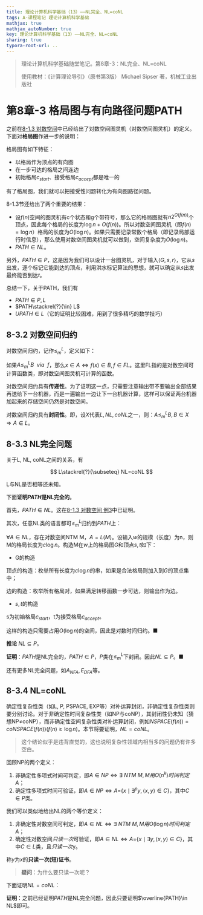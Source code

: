 ```yaml
---
title: 理论计算机科学基础（13）——NL完全、NL=coNL
tags: A-课程笔记 理论计算机科学基础
mathjax: true
mathjax_autoNumber: true
key: 理论计算机科学基础（13）——NL完全、NL=coNL
sharing: true
typora-root-url: ..
---
```


> 理论计算机科学基础随堂笔记。第8章-3：NL完全、NL=coNL
> 
> 使用教材：《计算理论导引》（原书第3版）  Michael Sipser 著，机械工业出版社

<!--more-->

# 第8章-3 格局图与有向路径问题PATH

之前在[8-1.3 对数空间](https://zemdalk.github.io/2022/05/30/%E7%90%86%E8%AE%BA%E8%AE%A1%E7%AE%97%E6%9C%BA%E7%A7%91%E5%AD%A6%E5%9F%BA%E7%A1%80-11.html#8-13-%E5%AF%B9%E6%95%B0%E7%A9%BA%E9%97%B4)中已经给出了对数空间图灵机（对数空间图灵机）的定义。下面对**格局图**作进一步的说明：

格局图有如下特征：

- 以格局作为顶点的有向图
- 在一步可达的格局之间连边
- 初始格局$c_{start}$、接受格局$c_{accept}$都是唯一的

有了格局图，我们就可以把接受性问题转化为有向图路径问题。

8-1.3节还给出了两个重要的结果：

- 设$f(n)$空间的图灵机有c个状态和g个带符号，那么它的格局图就有$n2^{O(f(n))}$个顶点，因此每个格局的长度为$\log n+O(f(n))$。所以对数空间图灵机（即$f(n)=\log n$）格局的长度为$O(\log n)$。如果只需要记录常数个格局（即记录局部运行时信息），那么使用对数空间图灵机就可以做到，空间复杂度为$O(\log n)$。
- $PATH\in NL$。

另外，$PATH\in P$，这是因为我们可以设计一台图灵机，对于输入$\langle G,s,r\rangle$，它从$s$出发，逐个标记它能到达的顶点，利用洪水标记算法的思想，就可以确定从$s$出发最终能否到达$t$。

总结一下，关于PATH，我们有

- $PATH\in P, L$
- $PATH\stackrel{?}{\in} L$
- $UPATH\in L$（它的证明比较困难，用到了很多精巧的数学技巧）

## 8-3.2 对数空间归约

对数空间归约，记作$\leq_m^L$，定义如下：

如果$A\leq_m^L B\ \ via\ \ f$，那么$x\in A\Leftrightarrow f(x)\in B, f\in FL$。这里FL指的是对数空间可计算函数类，即对数空间图灵机可计算的函数。

对数空间归约具有**传递性**。为了证明这一点，只需要注意输出带不要输出全部结果再送给下一台机器，而是一遍输出一边让下一台机器计算，这样可以保证两台机器加起来的存储空间仍然是对数空间。

对数空间归约具有**封闭性**。即，设$X$代表$L, NL, coNL$之一，则：$A\leq_m^L B, B\in X\Rightarrow A\in L$。

## 8-3.3 NL完全问题

关于L, NL, coNL之间的关系，有

$$
L\stackrel{?}{\subseteq} NL=coNL
$$

L与NL是否相等还未知。

下面**证明$PATH$是NL完全的**。

首先，$PATH\in NL$。这在[8-1.3 对数空间 例3](https://zemdalk.github.io/2022/05/30/%E7%90%86%E8%AE%BA%E8%AE%A1%E7%AE%97%E6%9C%BA%E7%A7%91%E5%AD%A6%E5%9F%BA%E7%A1%80-11.html#:~:text=%E7%9A%84%E8%AE%A1%E7%AE%97%E9%97%AE%E9%A2%98%E3%80%82-,%E4%BE%8B3,-%E8%AF%81%E6%98%8E)中已证明。

其次，任意NL类的语言都可$\leq_m^L$归约到$PATH$上：

$\forall A\in NL$，存在对数空间NTM M，$A=L(M)$。设输入$w$的规模（长度）为n，则M的格局长度为$c\log n$。构造M在$w$上的格局图$G$和顶点$s,t$如下：

- G的构造

顶点的构造：枚举所有长度为$c\log n$的串，如果是合法格局则加入到$G$的顶点集中；

边的构造：枚举所有格局对，如果满足转移函数一步可达，则输出作为边。

- $s,t$的构造

s为初始格局$c_{start}$，t为接受格局$c_{accept}$。

这样的构造只需要占用$O(\log n)$的空间，因此是对数时间归约。■

**推论** $NL\subseteq P$。

**证明**：$PATH$是NL完全的，$PATH\in P$，$P$类在$\leq_m^L$下封闭。因此$NL\subseteq P$。■

还有更多NL完全问题，如$A_{NFA}, E_{DFA}$等。

## 8-3.4 NL=coNL

确定性复杂性类（如L, P, PSPACE, EXP等）对补运算封闭，非确定性复杂性类则要分别讨论。对于非确定性时间复杂性类（如NP与coNP），其封闭性仍未知（猜想NP≠coNP），而非确定性空间复杂性类对补运算封闭，例如$NSPACE(f(n))=coNSPACE(f(n))(f(n)\geq \log n)$。本节将要证明，$NL=coNL$。

> 这个结论似乎是违背直觉的，这也说明复杂性领域内相当多的问题仍有许多空白。

回顾NP的两个定义：

1. 非确定性多项式时间可判定，即$A\in NP\Leftrightarrow\exists\ NTM\ M, M用O(n^k)时间判定A$；</br>
2. 确定性多项式时间可验证，即$A\in NP\Leftrightarrow A=${$x\mid \exists^p y,\langle x,y\rangle \in C$}，其中$C\in P$类。

我们可以类似地给出NL的两个等价定义：

1. 非确定性对数空间可判定，即$A\in NL\Leftrightarrow \exists\ NTM\ M, M用O(\log n)时间判定A$；</br>
2. 确定性对数空间*只读一次*可验证，即$A\in NL\Leftrightarrow A=${$x\mid \exists y, \langle x,y\rangle \in C$}，其中$C\in L$类，且*只读一次*y。

称$y$为$x$的**只读一次(短)证书**。

> **疑问**：为什么要只读一次呢？

下面证明$NL=coNL$：

**证明**：之前已经证明$PATH$是NL完全问题，因此只要证明$\overline{PATH}\in NL$即可。